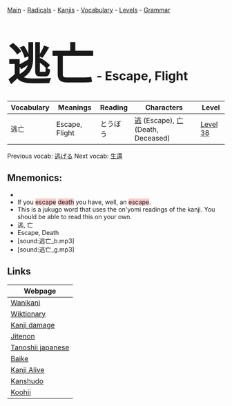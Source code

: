 <style> bigfont {font-size: 100px}</style>
[Main](../README.md) -
[Radicals](../radicals.md) -
[Kanjis](../kanjis.md) -
[Vocabulary](../vocabulary.md) -
[Levels](../levels.md) -
[Grammar](../grammar.md)
# <bigfont> 逃亡</bigfont> - Escape, Flight 

| Vocabulary | Meanings | Reading | Characters | Level |
| --- | --- | --- | --- | --- |
| 逃亡 | Escape, Flight | とうぼう |  [逃](../kanjis/逃.md) (Escape), [亡](../kanjis/亡.md) (Death, Deceased) | [Level 38](../levels/wk_level38.md) |

Previous vocab: [逃げる](逃げる.md) Next vocab: [生還](生還.md) 

## Mnemonics:

* 
* If you <span style="background-color:#ffcccb"> escape</span> <span style="background-color:#ffcccb"> death</span> you have, well, an <span style="background-color:#ffcccb"> escape</span>.
* This is a jukugo word that uses the on'yomi readings of the kanji. You should be able to read this on your own.
* 逃, 亡
* Escape, Death
* [sound:逃亡_b.mp3]
* [sound:逃亡_g.mp3]


## Links 

| Webpage |
| --- |
| [Wanikani          ](https://www.wanikani.com/kanji/逃亡) |
| [Wiktionary        ](https://en.wiktionary.org/wiki/逃亡) |
| [Kanji damage      ](http://www.kanjidamage.com/kanji/search?utf8=✓&q=逃亡) |
| [Jitenon           ](https://jitenon.com/kanji/逃亡) |
| [Tanoshii japanese ](https://www.tanoshiijapanese.com/dictionary/kanji.cfm?k=逃亡) |
| [Baike             ](https://baike.baidu.com/item/逃亡) |
| [Kanji Alive       ](https://app.kanjialive.com/逃亡) |
| [Kanshudo          ](https://www.kanshudo.com/searchmn?q=逃亡) |
| [Koohii            ](https://kanji.koohii.com/study/kanji/逃亡) |
